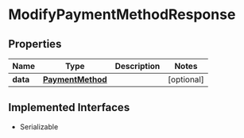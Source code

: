 

# ModifyPaymentMethodResponse


## Properties

Name | Type | Description | Notes
------------ | ------------- | ------------- | -------------
**data** | [**PaymentMethod**](PaymentMethod.md) |  |  [optional]


## Implemented Interfaces

* Serializable


